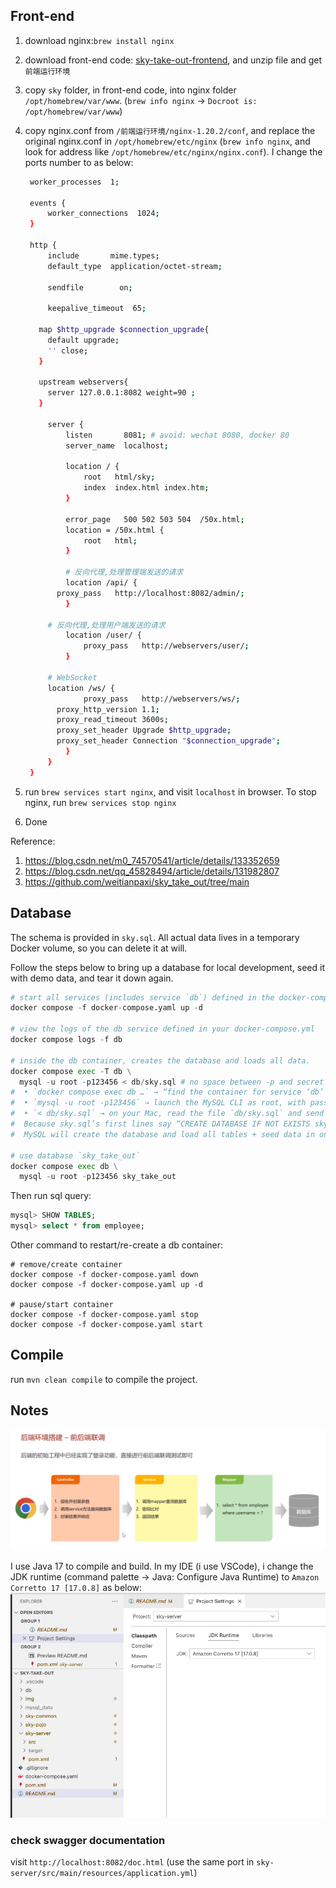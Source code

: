 ## Front-end

1. download nginx:`brew install nginx`
2. download front-end code: [sky-take-out-frontend](https://github.com/weitianpaxi/sky_take_out/blob/main/sky_take_out%E7%AE%A1%E7%90%86%E7%AB%AF%E5%89%8D%E7%AB%AF%E8%BF%90%E8%A1%8C%E7%8E%AF%E5%A2%83.zip), and unzip file and get `前端运行环境`
3. copy `sky` folder, in front-end code, into nginx folder `/opt/homebrew/var/www`. (`brew info nginx` -> `Docroot is: /opt/homebrew/var/www`)
4. copy nginx.conf from `/前端运行环境/nginx-1.20.2/conf`, and replace the original nginx.conf in `/opt/homebrew/etc/nginx` (`brew info nginx`, and look for address like `/opt/homebrew/etc/nginx/nginx.conf`). I change the ports number to as below:

   ```bash
    worker_processes  1;

    events {
        worker_connections  1024;
    }

    http {
        include       mime.types;
        default_type  application/octet-stream;

        sendfile        on;

        keepalive_timeout  65;

      map $http_upgrade $connection_upgrade{
        default upgrade;
        '' close;
      }

      upstream webservers{
        server 127.0.0.1:8082 weight=90 ;
      }

        server {
            listen       8081; # avoid: wechat 8080, docker 80
            server_name  localhost;

            location / {
                root   html/sky;
                index  index.html index.htm;
            }

            error_page   500 502 503 504  /50x.html;
            location = /50x.html {
                root   html;
            }

            # 反向代理,处理管理端发送的请求
            location /api/ {
          proxy_pass   http://localhost:8082/admin/;
            }

        # 反向代理,处理用户端发送的请求
            location /user/ {
                proxy_pass   http://webservers/user/;
            }

        # WebSocket
        location /ws/ {
                proxy_pass   http://webservers/ws/;
          proxy_http_version 1.1;
          proxy_read_timeout 3600s;
          proxy_set_header Upgrade $http_upgrade;
          proxy_set_header Connection "$connection_upgrade";
            }
        }
    }
   ```

5. run `brew services start nginx`, and visit `localhost` in browser. To stop nginx, run `brew services stop nginx`
6. Done

Reference:

1. https://blog.csdn.net/m0_74570541/article/details/133352659
2. https://blog.csdn.net/qq_45828494/article/details/131982807
3. https://github.com/weitianpaxi/sky_take_out/tree/main

## Database

The schema is provided in `sky.sql`. All actual data lives in a temporary Docker volume, so you can delete it at will.

Follow the steps below to bring up a database for local development, seed it with demo data, and tear it down again.

```python
# start all services (includes service `db`) defined in the docker-compose.yml
docker compose -f docker-compose.yaml up -d

# view the logs of the db service defined in your docker-compose.yml
docker compose logs -f db

# inside the db container, creates the database and loads all data.
docker compose exec -T db \
  mysql -u root -p123456 < db/sky.sql # no space between -p and secret!
#  • `docker compose exec db …` → “find the container for service ‘db’ (i.e. sky-mysql) and run … inside it.”
#  • `mysql -u root -p123456` → launch the MySQL CLI as root, with password 123456.
#  • `< db/sky.sql` → on your Mac, read the file `db/sky.sql` and send it into that CLI’s stdin.
#  Because sky.sql’s first lines say “CREATE DATABASE IF NOT EXISTS sky_take_out; USE sky_take_out; …”,
#  MySQL will create the database and load all tables + seed data in one shot.

# use database `sky_take_out`
docker compose exec db \
  mysql -u root -p123456 sky_take_out
```

Then run sql query:

```sql
mysql> SHOW TABLES;
mysql> select * from employee;
```

Other command to restart/re-create a db container:

```
# remove/create container
docker compose -f docker-compose.yaml down
docker compose -f docker-compose.yaml up -d

# pause/start container
docker compose -f docker-compose.yaml stop
docker compose -f docker-compose.yaml start
```

## Compile

run `mvn clean compile` to compile the project.

## Notes

![alt text](img/image.png)

I use Java 17 to compile and build. In my IDE (i use VSCode), i change the JDK runtime (command palette -> Java: Configure Java Runtime) to `Amazon Corretto 17 [17.0.8]` as below:
![alt text](img/image2.png)

### check swagger documentation

visit `http://localhost:8082/doc.html` (use the same port in `sky-server/src/main/resources/application.yml`)
